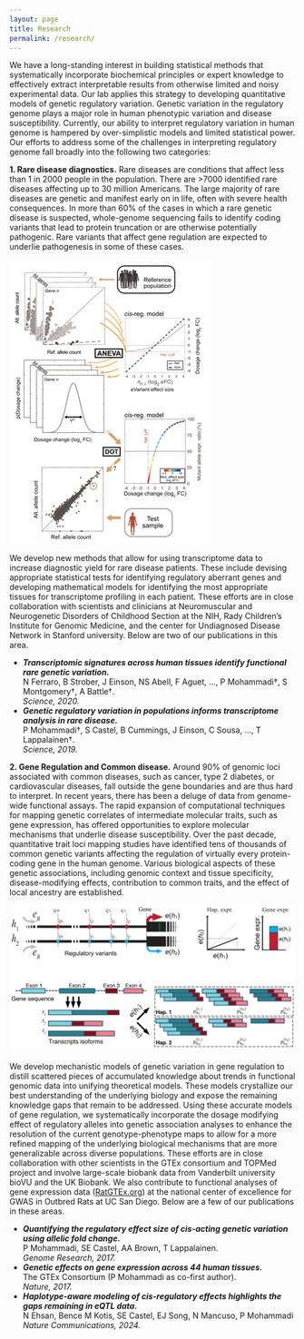 ```yaml
---
layout: page
title: Research
permalink: /research/
---
```


We have a long-standing interest in building statistical methods that systematically incorporate biochemical principles or expert knowledge to effectively extract interpretable results from otherwise limited and noisy experimental data. Our lab applies this strategy to developing quantitative models of genetic regulatory variation. Genetic variation in the regulatory genome plays a major role in human phenotypic variation and disease susceptibility. Currently, our ability to interpret regulatory variation in human genome is hampered by over-simplistic models and limited statistical power. Our efforts to address some of the challenges in interpreting regulatory genome fall broadly into the following two categories:

**1. Rare disease diagnostics.** Rare diseases are conditions that affect less than 1 in 2000 people in the population. There are >7000 identified rare diseases affecting up to 30 million Americans. The large majority of rare diseases are genetic and manifest early on in life, often with severe health consequences. In more than 60% of the cases in which a rare genetic disease is suspected, whole-genome sequencing fails to identify coding variants that lead to protein truncation or are otherwise potentially pathogenic. Rare variants that affect gene regulation are expected to underlie pathogenesis in some of these cases.

![ANEVA-DOT figure](/assets/images/research_1.png)

We develop new methods that allow for using transcriptome data to increase diagnostic yield for rare disease patients. These include devising appropriate statistical tests for identifying regulatory aberrant genes and developing mathematical models for identifying the most appropriate tissues for transcriptome profiling in each patient. These efforts are in close collaboration with scientists and clinicians at Neuromuscular and Neurogenetic Disorders of Childhood Section at the NIH, Rady Children’s Institute for Genomic Medicine, and the center for Undiagnosed Disease Network in Stanford university. Below are two of our publications in this area.

- ***Transcriptomic signatures across human tissues identify functional rare genetic variation.***<br>
N Ferraro, B Strober, J Einson, NS Abell, F Aguet, ..., P Mohammadi†, S Montgomery†, A Battle†.<br>
*Science, 2020.*
- ***Genetic regulatory variation in populations informs transcriptome analysis in rare disease.***<br>
P Mohammadi†, S Castel, B Cummings, J Einson, C Sousa, ..., T Lappalainen†.<br>
*Science, 2019.*

**2. Gene Regulation and Common disease.** Around 90% of genomic loci associated with common diseases, such as cancer, type 2 diabetes, or cardiovascular diseases, fall outside the gene boundaries and are thus hard to interpret. In recent years, there has been a deluge of data from genome-wide functional assays. The rapid expansion of computational techniques for mapping genetic correlates of intermediate molecular traits, such as gene expression, has offered opportunities to explore molecular mechanisms that underlie disease susceptibility. Over the past decade, quantitative trait loci mapping studies have identified tens of thousands of common genetic variants affecting the regulation of virtually every protein-coding gene in the human genome. Various biological aspects of these genetic associations, including genomic context and tissue specificity, disease-modifying effects, contribution to common traits, and the effect of local ancestry are established.

![Allele-specific expression figure](/assets/images/research_2.png)

We develop mechanistic models of genetic variation in gene regulation to distill scattered pieces of accumulated knowledge about trends in functional genomic data into unifying theoretical models. These models crystallize our best understanding of the underlying biology and expose the remaining knowledge gaps that remain to be addressed. Using these accurate models of gene regulation, we systematically incorporate the dosage modifying effect of regulatory alleles into genetic association analyses to enhance the resolution of the current genotype-phenotype maps to allow for a more refined mapping of the underlying biological mechanisms that are more generalizable across diverse populations. These efforts are in close collaboration with other scientists in the GTEx consortium and TOPMed project and involve large-scale biobank data from Vanderbilt university bioVU and the UK Biobank. We also contribute to functional analyses of gene expression data ([RatGTEx.org](https://ratgtex.org/)) at the national center of excellence for GWAS in Outbred Rats at UC San Diego. Below are a few of our publications in these areas.

- ***Quantifying the regulatory effect size of cis-acting genetic variation using allelic fold change.***<br>
P Mohammadi, SE Castel, AA Brown, T Lappalainen.<br>
*Genome Research, 2017.*
- ***Genetic effects on gene expression across 44 human tissues.***<br>
The GTEx Consortium (P Mohammadi as co-first author).<br>
*Nature, 2017.*
- ***Haplotype-aware modeling of cis-regulatory effects highlights the gaps remaining in eQTL data.***<br>
N Ehsan, Bence M Kotis, SE Castel, EJ Song, N Mancuso, P Mohammadi<br>
*Nature Communications, 2024.*
